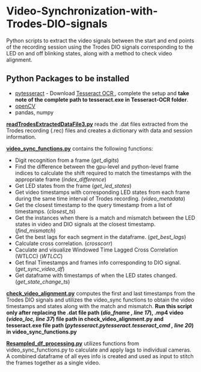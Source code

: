 # Video-Synchronization-with-Trodes-DIO-signals
Python scripts to extract the video signals between the start and end points of the recording session using the Trodes DIO signals corresponding to the LED on and off blinking states, along with a method to check video alignment.   

## Python Packages to be installed
* [pytesseract](https://pypi.org/project/pytesseract/) - Download [Tesseract OCR ](https://digi.bib.uni-mannheim.de/tesseract/tesseract-ocr-w64-setup-v5.0.0-alpha.20201127.exe) , complete the setup and **take note of the complete path to tesseract.exe in Tesseract-OCR folder**.
* [openCV](https://pypi.org/project/opencv-python/) 
* pandas, numpy 

[**readTrodesExtractedDataFile3.py**](https://github.com/Muthu-Jeyanthi/Video-Synchronization-with-Trodes-DIO-signals/blob/main/readTrodesExtractedDataFile3.py) reads the .dat files extracted from the Trodes recording (.rec) files and creates a dictionary with data and session information. 

[**video_sync_functions.py**](https://github.com/Muthu-Jeyanthi/Video-Synchronization-with-Trodes-DIO-signals/blob/main/video_sync_functions.py) contains the following functions:
* Digit recognition from a frame (*get_digits*)
* Find the difference between the gpu-level and python-level frame indices to calculate the shift required to match the timestamps with the appropriate frame (*index_difference*)
* Get LED states from the frame  (*get_led_states*)
* Get video timestamps with corresponding LED states from each frame during the same time interval of Trodes recording. (*video_metadata*)
* Get the closest timestamp to the query timestamp from a list of timestamps. (*closest_ts*)
* Get the instances when there is a match and mismatch between the LED states in video and DIO signals at the closest timestamp. (*find_mismatch*) 
* Get the best lags for each segment in the dataframe. (*get_best_lags*)
* Calculate cross correlation. (*crosscorr*)
* Caculate and visualize Windowed Time Lagged Cross Correlation (WTLCC) (*WTLCC*)
* Get final Timestamps and frames info corresponding to DIO signal. (*get_sync_video_df*)
* Get dataframe with timestamps of when the LED states changed. (*get_state_change_ts*)

[**check_video_alignment.py**](https://github.com/Muthu-Jeyanthi/Video-Synchronization-with-Trodes-DIO-signals/blob/main/check_video_alignment.py)  computes the first and last timestamps from the Trodes DIO signals and utilizes the video_sync functions to obtain the video timestamps and states along with the match and mismatch. **Run this script only after replacing the .dat file path (*dio_fname , line 17*), .mp4 video (*video_loc, line 37*) file path in check_video_alignment.py and tesseract.exe file path (*pytesseract.pytesseract.tesseract_cmd , line 20*) in video_sync_functions.py** 

[**Resampled_df_processing.py**](https://github.com/Muthu-Jeyanthi/Video-Synchronization-with-Trodes-DIO-signals/blob/main/Resampled_df_processing.py)
utilizes functions from video_sync_functions.py to calculate and apply lags to individual cameras. A combined dataframe of all eyes info is created and used as input to stitch the frames together as a single video. 

